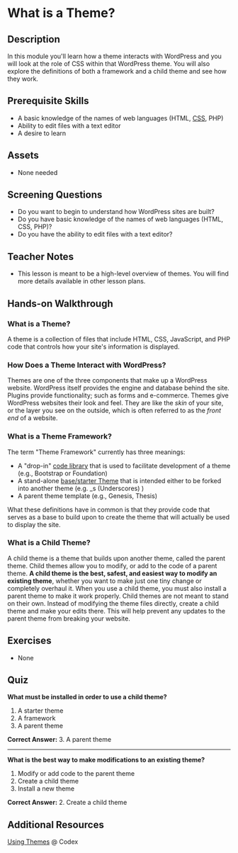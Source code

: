 #  What is a Theme?
## Description

In this module you'll learn how a theme interacts with WordPress and you will look at the role of CSS within that WordPress theme. You will also explore the definitions of both a framework and a child theme and see how they work.

## Prerequisite Skills

*   A basic knowledge of the names of web languages (HTML, [CSS](https://make.wordpress.org/training/handbook/theme-school/intro-to-css/), PHP)
*   Ability to edit files with a text editor
*   A desire to learn

## Assets

*   None needed

## Screening Questions

*   Do you want to begin to understand how WordPress sites are built?
*   Do you have basic knowledge of the names of web languages (HTML, CSS, PHP)?
*   Do you have the ability to edit files with a text editor?

## Teacher Notes

*   This lesson is meant to be a high-level overview of themes. You will find more details available in other lesson plans.

## Hands-on Walkthrough

### What is a Theme?

A theme is a collection of files that include HTML, CSS, JavaScript, and PHP code that controls how your site's information is displayed.

### How Does a Theme Interact with WordPress?

Themes are one of the three components that make up a WordPress website. WordPress itself provides the engine and database behind the site. Plugins provide functionality; such as forms and e-commerce. Themes give WordPress websites their look and feel. They are like the _skin_ of your site, or the layer you see on the outside, which is often referred to as the _front end_ of a website.

### What is a Theme Framework?

The term "Theme Framework" currently has three meanings:

*   A "drop-in" [code library](http://codex.wordpress.org/Theme_Frameworks#Code_Library "Codex: Code Library") that is used to facilitate development of a theme (e.g., Bootstrap or Foundation)
*   A stand-alone [base/starter Theme](http://codex.wordpress.org/Theme_Frameworks#Base.2FStarter_Theme "Codex: Base/Starter Theme") that is intended either to be forked into another theme (e.g. _s (Underscores) )
*   A parent theme template (e.g., Genesis, Thesis)

What these definitions have in common is that they provide code that serves as a base to build upon to create the theme that will actually be used to display the site.

### What is a Child Theme?

A child theme is a theme that builds upon another theme, called the parent theme. Child themes allow you to modify, or add to the code of a parent theme. **A child theme is the best, safest, and easiest way to modify an existing theme**, whether you want to make just one tiny change or completely overhaul it. When you use a child theme, you must also install a parent theme to make it work properly. Child themes are not meant to stand on their own. Instead of modifying the theme files directly, create a child theme and make your edits there. This will help prevent any updates to the parent theme from breaking your website.

## Exercises

*   None

## Quiz

**What must be installed in order to use a child theme?**

1.  A starter theme
2.  A framework
3.  A parent theme

**Correct Answer:** 3\. A parent theme

* * *

**What is the best way to make modifications to an existing theme?**

1.  Modify or add code to the parent theme
2.  Create a child theme
3.  Install a new theme

**Correct Answer:** 2\. Create a child theme

## Additional Resources

[Using Themes](https://codex.wordpress.org/Using_Themes) @ Codex
